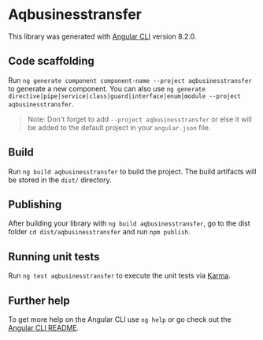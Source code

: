 # Aqbusinesstransfer

This library was generated with [Angular CLI](https://github.com/angular/angular-cli) version 8.2.0.

## Code scaffolding

Run `ng generate component component-name --project aqbusinesstransfer` to generate a new component. You can also use `ng generate directive|pipe|service|class|guard|interface|enum|module --project aqbusinesstransfer`.
> Note: Don't forget to add `--project aqbusinesstransfer` or else it will be added to the default project in your `angular.json` file. 

## Build

Run `ng build aqbusinesstransfer` to build the project. The build artifacts will be stored in the `dist/` directory.

## Publishing

After building your library with `ng build aqbusinesstransfer`, go to the dist folder `cd dist/aqbusinesstransfer` and run `npm publish`.

## Running unit tests

Run `ng test aqbusinesstransfer` to execute the unit tests via [Karma](https://karma-runner.github.io).

## Further help

To get more help on the Angular CLI use `ng help` or go check out the [Angular CLI README](https://github.com/angular/angular-cli/blob/master/README.md).
